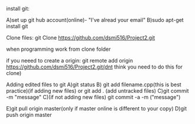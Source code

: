 install git:

A)set up git hub account(online)- "I've alread your email"
B)sudo apt-get install git


Clone files:
git Clone https://github.com/dsmi516/Project2.git

when programming work from clone folder

if you neeed to create a origin: git remote add origin https://github.com/dsmi516/Project2.git(dnt think you need to do this for clone)

Adding edited files to git
A)git status
B) git add filename.cpp(this is best practice)(if adding new files) or git add . (add untracked files)
C)git commit -m "message"
C)(if not adding new files) git commit -a -m ("message")

E)git pull origin master(only if master online is different to your copy)
D)git push origin master
